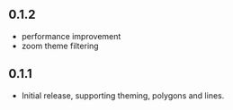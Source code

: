 ## 0.1.2

* performance improvement
* zoom theme filtering

## 0.1.1

* Initial release, supporting theming, polygons and lines.
